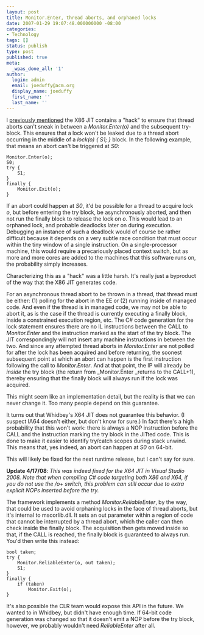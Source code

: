 ```yaml
---
layout: post
title: Monitor.Enter, thread aborts, and orphaned locks
date: 2007-01-29 19:07:48.000000000 -08:00
categories:
- Technology
tags: []
status: publish
type: post
published: true
meta:
  _wpas_done_all: '1'
author:
  login: admin
  email: joeduffy@acm.org
  display_name: joeduffy
  first_name: ''
  last_name: ''
---
```

I [previously mentioned](http://www.bluebytesoftware.com/blog/PermaLink.aspx?guid=c1898a31-a0aa-40af-871c-7847d98f1641)
the X86 JIT contains a "hack" to ensure that thread aborts can't sneak in between
a _Monitor.Enter(o)_ and the subsequent try-block.  This ensures that a lock
won't be leaked due to a thread abort occurring in the middle of a _lock(o)
{ S1; }_ block.  In the following example, that means an abort can't be triggered
at _S0_:

```
Monitor.Enter(o);
S0;
try {
    S1;
}
finally {
    Monitor.Exit(o);
}
```

If an abort could happen at _S0_, it'd be possible for a thread to acquire lock _o_,
but before entering the try block, be asynchronously aborted, and then not run
the finally block to release the lock on _o_.  This would lead to an orphaned
lock, and probable deadlocks later on during execution.  Debugging an instance
of such a deadlock would of course be rather difficult because it depends on a very
subtle race condition that must occur within the tiny window of a single
instruction.  On a single-processor machine, this would require a precariously
placed context switch, but as more and more cores are added to the machines that
this software runs on, the probability simply increases.

Characterizing this as a "hack" was a little harsh.  It's really just a byproduct
of the way that the X86 JIT generates code.

For an asynchronous thread abort to be thrown in a thread, that thread must be either:
(1) polling for the abort in the EE or (2) running inside of managed code.
And even if the thread is in managed code, we may not be able to abort it, as is
the case if the thread is currently executing a finally block, inside a constrained
execution region, etc.  The C# code generation for the lock statement ensures
there are no IL instructions between the CALL to _Monitor.Enter_ and the instruction
marked as the start of the try block.  The JIT correspondingly will not insert
any machine instructions in between the two.  And since any attempted thread
aborts in _Monitor.Enter_ are not polled for after the lock has been acquired and
before returning, the soonest subsequent point at which an abort can happen
is the first instruction following the call to _Monitor.Enter_.  And at that
point, the IP will already be _inside_ the try block (the return from _Monitor.Enter
_returns to the CALL+1), thereby ensuring that the finally block will always run
if the lock was acquired.

This might seem like an implementation detail, but the reality is that we can never
change it.  Too many people depend on this guarantee.

It turns out that Whidbey's X64 JIT does not guarantee this behavior.
(I suspect IA64 doesn't either, but don't know for sure.)  In fact there's a
high probability that this won't work: there is always a NOP instruction before the
CALL and the instruction marking the try block in the JITted code.  This is
done to make it easier to identify try/catch scopes during stack unwind.
This means that, yes indeed, an abort can happen at _S0_ on 64-bit.

This will likely be fixed for the next runtime release, but I can't say for sure.

**Update 4/17/08**: _This was indeed fixed for the X64 JIT in Visual Studio
2008.  Note that when compiling C# code targeting both X86 and X64, if you do
not use the /o+ switch, this problem can still occur due to extra explicit NOPs inserted
before the try._

The framework implements a method _Monitor.ReliableEnter_, by the way, that could
be used to avoid orphaning locks in the face of thread aborts, but it's internal
to mscorlib.dll.  It sets an out parameter within a region of code that cannot
be interrupted by a thread abort, which the caller can then check inside the finally
block.  The acquisition then gets moved inside so that, if the CALL is
reached, the finally block is guaranteed to always run.  You'd then write
this instead:

```
bool taken;
try {
    Monitor.ReliableEnter(o, out taken);
    S1;
}
finally {
    if (taken)
        Monitor.Exit(o);
}
```

It's also possible the CLR team would expose this API in the future.  We wanted
to in Whidbey, but didn't have enough time.  If 64-bit code generation was changed
so that it doesn't emit a NOP before the try block, however, we probably wouldn't
need _ReliableEnter_ after all.

